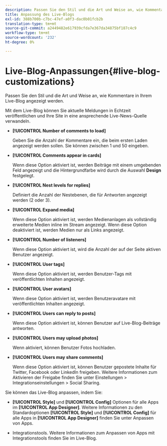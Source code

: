 ```yaml
---
description: Passen Sie den Stil und die Art und Weise an, wie Kommentare in Ihrem Live-Blog angezeigt werden.
title: Anpassung des Live-Blogs
exl-id: 388b700b-c7bc-47ef-a0f3-dac0b01fcb2b
translation-type: tm+mt
source-git-commit: a2449482e617939cfda7e367da34875bf187c4c9
workflow-type: tm+mt
source-wordcount: '232'
ht-degree: 0%

---
```


# Live-Blog-Anpassungen{#live-blog-customizations}

Passen Sie den Stil und die Art und Weise an, wie Kommentare in Ihrem Live-Blog angezeigt werden.



Mit dem Live-Blog können Sie aktuelle Meldungen in Echtzeit veröffentlichen und Ihre Site in eine ansprechende Live-News-Quelle verwandeln.

* **[!UICONTROL Number of comments to load]**

   Geben Sie die Anzahl der Kommentare ein, die beim ersten Laden angezeigt werden sollen. Sie können zwischen 1 und 50 eingeben.

* **[!UICONTROL Comments appear in cards]**

   Wenn diese Option aktiviert ist, werden Beiträge mit einem umgebenden Feld angezeigt und die Hintergrundfarbe wird durch die Auswahl **Design** festgelegt.

* **[!UICONTROL Nest levels for replies]**

   Definiert die Anzahl der Nestebenen, die für Antworten angezeigt werden (2 oder 3).

* **[!UICONTROL Expand media]**

   Wenn diese Option aktiviert ist, werden Medienanlagen als vollständig erweiterte Medien inline im Stream angezeigt. Wenn diese Option deaktiviert ist, werden Medien nur als Links angezeigt.

* **[!UICONTROL Number of listeners]**

   Wenn diese Option aktiviert ist, wird die Anzahl der auf der Seite aktiven Benutzer angezeigt.

* **[!UICONTROL User tags]**

   Wenn diese Option aktiviert ist, werden Benutzer-Tags mit veröffentlichten Inhalten angezeigt.

* **[!UICONTROL User avatars]**

   Wenn diese Option aktiviert ist, werden Benutzeravatare mit veröffentlichten Inhalten angezeigt.

* **[!UICONTROL Users can reply to posts]**

   Wenn diese Option aktiviert ist, können Benutzer auf Live-Blog-Beiträge antworten.

* **[!UICONTROL Users may upload photos]**

   Wenn aktiviert, können Benutzer Fotos hochladen.

* **[!UICONTROL Users may share comments]**

   Wenn diese Option aktiviert ist, können Benutzer gepostete Inhalte für Twitter, Facebook oder LinkedIn freigeben. Weitere Informationen zum Aktivieren der Freigabe finden Sie unter Einstellungen > Integrationseinstellungen > Social Sharing.

Sie können das Live-Blog anpassen, indem Sie:

* **[!UICONTROL Style]** und  **[!UICONTROL Config]** Optionen für alle Apps im  **[!UICONTROL App Designer]**. Weitere Informationen zu den Standardoptionen **[!UICONTROL Style]** und **[!UICONTROL Config]** für alle Apps in **[!UICONTROL App Designer]** finden Sie unter Anpassen von Apps.

* Integrationstools. Weitere Informationen zum Anpassen von Apps mit Integrationstools finden Sie im Live-Blog.
